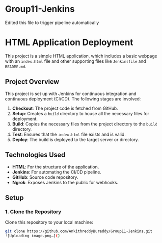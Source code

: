 # Group11-Jenkins

Edited this file to trigger pipeline automatically


# HTML Application Deployment

This project is a simple HTML application, which includes a basic webpage with an `index.html` file and other supporting files like `Jenkinsfile` and `README.md`.

## Project Overview

This project is set up with Jenkins for continuous integration and continuous deployment (CI/CD). The following stages are involved:

1. **Checkout**: The project code is fetched from GitHub.
2. **Setup**: Creates a `build` directory to house all the necessary files for deployment.
3. **Build**: Copies the necessary files from the project directory to the `build` directory.
4. **Test**: Ensures that the `index.html` file exists and is valid.
5. **Deploy**: The build is deployed to the target server or directory.


## Technologies Used

- **HTML**: For the structure of the application.
- **Jenkins**: For automating the CI/CD pipeline.
- **GitHub**: Source code repository.
- **Ngrok**: Exposes Jenkins to the public for webhooks.
  
## Setup

### 1. Clone the Repository

Clone this repository to your local machine:

```bash
git clone https://github.com/AnkithreddyBureddy/Group11-Jenkins.git
![Uploading image.png…]()
